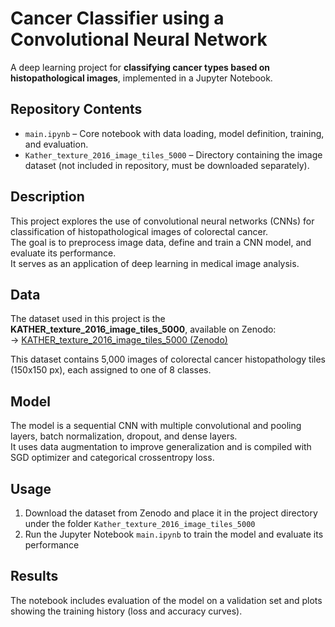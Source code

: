 # Cancer Classifier using a Convolutional Neural Network

A deep learning project for **classifying cancer types based on histopathological images**, implemented in a Jupyter Notebook.

## Repository Contents

- `main.ipynb` – Core notebook with data loading, model definition, training, and evaluation.
- `Kather_texture_2016_image_tiles_5000` – Directory containing the image dataset (not included in repository, must be downloaded separately).

## Description

This project explores the use of convolutional neural networks (CNNs) for classification of histopathological images of colorectal cancer.  
The goal is to preprocess image data, define and train a CNN model, and evaluate its performance.  
It serves as an application of deep learning in medical image analysis.

## Data

The dataset used in this project is the **KATHER_texture_2016_image_tiles_5000**, available on Zenodo:  
→ [KATHER_texture_2016_image_tiles_5000 (Zenodo)](https://zenodo.org/records/53169#.XFoqfs9KjOS)

This dataset contains 5,000 images of colorectal cancer histopathology tiles (150x150 px), each assigned to one of 8 classes.

## Model

The model is a sequential CNN with multiple convolutional and pooling layers, batch normalization, dropout, and dense layers.  
It uses data augmentation to improve generalization and is compiled with SGD optimizer and categorical crossentropy loss.

## Usage

1. Download the dataset from Zenodo and place it in the project directory under the folder `Kather_texture_2016_image_tiles_5000`
2. Run the Jupyter Notebook `main.ipynb` to train the model and evaluate its performance

## Results

The notebook includes evaluation of the model on a validation set and plots showing the training history (loss and accuracy curves).
